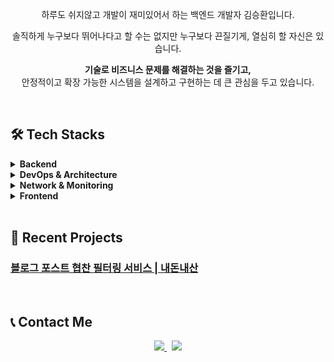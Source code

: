 <p align="center"> 하루도 쉬지않고 개발이 재미있어서 하는 백엔드 개발자 김승환입니다.</p>
<p align="center"> 솔직하게 누구보다 뛰어나다고 할 수는 없지만 누구보다 끈질기게, 열심히 할 자신은 있습니다.</p>

<p align="center">
  <strong>기술로 비즈니스 문제를 해결하는 것을 즐기고,</strong>
  <br />
  안정적이고 확장 가능한 시스템을 설계하고 구현하는 데 큰 관심을 두고 있습니다.
</p>

<br />

## 🛠️ Tech Stacks

<details>
<summary><strong>Backend</strong></summary>
<div markdown="1">
  
**Languages & Frameworks**
<p>
  <img src="https://img.shields.io/badge/TypeScript-3178C6?style=for-the-badge&logo=typescript&logoColor=white"/>
  <img src="https://img.shields.io/badge/Node.js-339933?style=for-the-badge&logo=nodedotjs&logoColor=white"/>
  <img src="https://img.shields.io/badge/NestJS-E0234E?style=for-the-badge&logo=nestjs&logoColor=white"/>
  <img src="https://img.shields.io/badge/Go-00ADD8?style=for-the-badge&logo=go&logoColor=white"/>
</p>
<ul>
  <li><strong>Main</strong>: Nest.js / Express (TypeScript)</li>
  <li><strong>Experienced</strong>: Fiber (Go), tRPC / Fastify(TypeScript)</li>
  <li><strong>Familiar</strong>: FastAPI (Python)</li>
</ul>

**Databases & ORMs**
<p>
  <img src="https://img.shields.io/badge/PostgreSQL-4169E1?style=for-the-badge&logo=postgresql&logoColor=white"/>
  <img src="https://img.shields.io/badge/MySQL-4479A1?style=for-the-badge&logo=mysql&logoColor=white"/>
  <img src="https://img.shields.io/badge/Prisma-2D3748?style=for-the-badge&logo=prisma&logoColor=white"/>
  <img src="https://img.shields.io/badge/Drizzle-C5F74F?style=for-the-badge&logo=drizzle&logoColor=black"/>
    <img src="https://img.shields.io/badge/Redis-DC382D?style=for-the-badge&logo=redis&logoColor=white"/>
  <img src="https://img.shields.io/badge/MongoDB-47A248?style=for-the-badge&logo=mongodb&logoColor=white"/>
</p>
<ul>
  <li><strong>SQL</strong>: PostgreSQL, MySQL, Oracle</li>
  <li><strong>ORMs</strong>: Prisma, Drizzle, TypeORM, Sequelize</li>
  <li><strong>NoSQL</strong>: Redis, MongoDB (Mongoose), DynamoDB</li>
</ul>

**Message Queue**
<p>
  <img src="https://img.shields.io/badge/Amazon_SQS-FF4F8B?style=for-the-badge&logo=amazonsqs&logoColor=white"/>
  <img src="https://img.shields.io/badge/RabbitMQ-FF6600?style=for-the-badge&logo=rabbitmq&logoColor=white"/>
</p>
<ul>
  <li>AWS SQS, Nest-Bull, RabbitMQ</li>
</ul>
</div>
</details>

<details>
<summary><strong>DevOps & Architecture</strong></summary>
<div markdown="1">

**Infra & Architecture**
<p>
  <img src="https://img.shields.io/badge/Amazon_AWS-232F3E?style=for-the-badge&logo=amazonaws&logoColor=white"/>
  <img src="https://img.shields.io/badge/Amazon_EC2-FF9900?style=for-the-badge&logo=amazonec2&logoColor=white"/>
  <img src="https://img.shields.io/badge/AWS_Lambda-FF9900?style=for-the-badge&logo=awslambda&logoColor=white"/>
  <img src="https://img.shields.io/badge/Nginx-009639?style=for-the-badge&logo=nginx&logoColor=white"/>
</p>
<ul>
  <li>VPC 내 Bastion Host 구성 및 3-Tier 아키텍처 설계 경험</li>
  <li>요구사항에 따른 서버리스(Lambda, Cloud Run) 및 서버(EC2, VM) 기반 배포</li>
  <li>EventBridge 연동 상태 기반 로드밸런싱 경험</li>
</ul>

**CI/CD**
<p>
  <img src="https://img.shields.io/badge/Docker-2496ED?style=for-the-badge&logo=docker&logoColor=white"/>
  <img src="https://img.shields.io/badge/GitHub_Actions-2088FF?style=for-the-badge&logo=githubactions&logoColor=white"/>
  <img src="https://img.shields.io/badge/Jenkins-D24939?style=for-the-badge&logo=jenkins&logoColor=white"/>
</p>
<ul>
  <li>Docker, Docker Compose를 이용한 컨테이너화</li>
  <li>Github Actions, Jenkins를 활용한 CI/CD 파이프라인 구축</li>
</ul>
</div>
</details>

<details>
<summary><strong>Network & Monitoring</strong></summary>
<div markdown="1">

**Monitoring**
<p>
  <img src="https://img.shields.io/badge/Amazon_CloudWatch-FF4F8B?style=for-the-badge&logo=amazoncloudwatch&logoColor=white"/>
  <img src="https://img.shields.io/badge/Prometheus-E6522C?style=for-the-badge&logo=prometheus&logoColor=white"/>
</p>
<ul>
  <li>CloudWatch, Prometheus를 이용한 시스템 메트릭 모니터링</li>
</ul>
</div>
</details>

<details>
<summary><strong>Frontend</strong></summary>
<div markdown="1">

**Frameworks & Styling**
<p>
  <img src="https://img.shields.io/badge/Next.js-000000?style=for-the-badge&logo=nextdotjs&logoColor=white"/>
  <img src="https://img.shields.io/badge/React-20232A?style=for-the-badge&logo=react&logoColor=61DAFB"/>
  <img src="https://img.shields.io/badge/Tailwind_CSS-38B2AC?style=for-the-badge&logo=tailwind-css&logoColor=white"/>
</p>
<ul>
  <li>Next.js, React</li>
  <li>Tailwind CSS</li>
</ul>
</div>
</details>

<br />

## 🚀 Recent Projects

### [블로그 포스트 협찬 필터링 서비스 | 내돈내산](https://github.com/ndns-dev)

<br />

## 📞 Contact Me

<p align="center">
  <a href="https://prpn97.tistory.com/">
    <img src="https://img.shields.io/badge/Blog-11B48A?style=flat-square&logo=tistory&logoColor=white"/>
  </a>&nbsp;
  <a href="mailto:prpn97@gmail.com">
    <img src="https://img.shields.io/badge/Gmail-EA4335?style=flat-square&logo=gmail&logoColor=white"/>
  </a>
</p>

